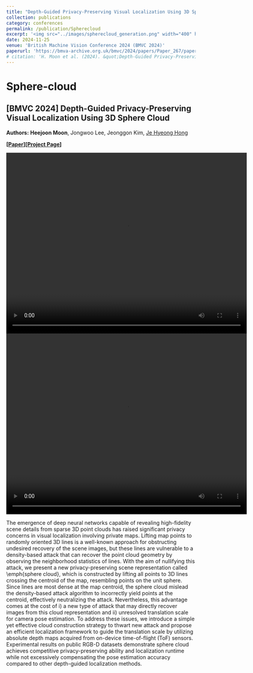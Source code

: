 ```yaml
---
title: "Depth-Guided Privacy-Preserving Visual Localization Using 3D Sphere Clouds"
collection: publications
category: conferences
permalink: /publication/Spherecloud
excerpt: '<img src="../images/spherecloud_generation.png" width="400" height="200"> <img src="../images/spherecloud_attack.png" width="400" height="200">'
date: 2024-11-25
venue: 'British Machine Vision Conference 2024 (BMVC 2024)'
paperurl: 'https://bmva-archive.org.uk/bmvc/2024/papers/Paper_267/paper.pdf'
# citation: 'H. Moon et al. (2024). &quot;Depth-Guided Privacy-Preserving Visual Localization Using 3D Sphere Clouds 3.&quot; <i>In proceedings of British Machine Vision Conference (BMVC 2024) </i>. 1(3).'
---
```


# Sphere-cloud
## [BMVC 2024] Depth-Guided Privacy-Preserving Visual Localization Using 3D Sphere Cloud
**Authors:** **Heejoon Moon**, Jongwoo Lee, Jeonggon Kim, [Je Hyeong Hong](https://sites.google.com/view/hyvision)

**[[Paper](https://bmva-archive.org.uk/bmvc/2024/papers/Paper_267/paper.pdf)][[Project Page](https://bmvc2024.org/proceedings/267/)]** 
<!-- [[Code](https://github.com/PHANTOM0122/Sphere-cloud)] -->

<video width="640" height="480" controls>
  <source src="../images/spherecloud1.mp4" type="video/mp4">
  동영상을 재생할 수 없습니다.
</video>
<video width="640" height="480" controls>
  <source src="../images/spherecloud2.mp4" type="video/mp4">
  동영상을 재생할 수 없습니다.
</video>

The emergence of deep neural networks capable of revealing high-fidelity scene details from sparse 3D point clouds has raised significant privacy concerns in visual localization involving private maps.
Lifting map points to randomly oriented 3D lines is a well-known approach for obstructing undesired recovery of the scene images, but these lines are vulnerable to a density-based attack that can recover the point cloud geometry by observing the neighborhood statistics of lines.
With the aim of nullifying this attack, we present a new privacy-preserving scene representation called \emph{sphere cloud}, which is constructed by lifting all points to 3D lines crossing the centroid of the map, resembling points on the unit sphere.
Since lines are most dense at the map centroid, the sphere cloud mislead the density-based attack algorithm to incorrectly yield points at the centroid, effectively neutralizing the attack. 
Nevertheless, this advantage comes at the cost of i) a new type of attack that may directly recover images from this cloud representation and ii) unresolved translation scale for camera pose estimation.
To address these issues, we introduce a simple yet effective cloud construction strategy to thwart new attack and 
 propose an efficient localization framework to guide the translation scale by utilizing absolute depth maps acquired from on-device time-of-flight (ToF) sensors.
Experimental results on public RGB-D datasets demonstrate sphere cloud achieves competitive privacy-preserving ability and localization runtime while not excessively compensating the pose estimation accuracy compared to other depth-guided localization methods.

